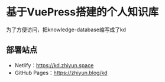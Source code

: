 # 基于VuePress搭建的个人知识库
为了方便访问，把knowledge-database缩写成了kd
## 部署站点
- Netlify：https://kd.zhiyun.space
- GitHub Pages：https://zhiyun.blog/kd